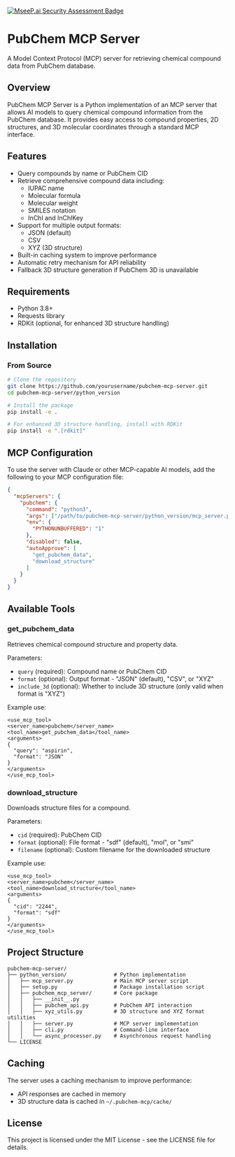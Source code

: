 [![MseeP.ai Security Assessment Badge](https://mseep.net/pr/phelanshao-pubchem-mcp-server-badge.png)](https://mseep.ai/app/phelanshao-pubchem-mcp-server)

# PubChem MCP Server

A Model Context Protocol (MCP) server for retrieving chemical compound data from PubChem database.

## Overview

PubChem MCP Server is a Python implementation of an MCP server that allows AI models to query chemical compound information from the PubChem database. It provides easy access to compound properties, 2D structures, and 3D molecular coordinates through a standard MCP interface.

## Features

- Query compounds by name or PubChem CID
- Retrieve comprehensive compound data including:
  - IUPAC name
  - Molecular formula
  - Molecular weight
  - SMILES notation
  - InChI and InChIKey
- Support for multiple output formats:
  - JSON (default)
  - CSV
  - XYZ (3D structure)
- Built-in caching system to improve performance
- Automatic retry mechanism for API reliability
- Fallback 3D structure generation if PubChem 3D is unavailable

## Requirements

- Python 3.8+
- Requests library
- RDKit (optional, for enhanced 3D structure handling)

## Installation

### From Source

```bash
# Clone the repository
git clone https://github.com/yourusername/pubchem-mcp-server.git
cd pubchem-mcp-server/python_version

# Install the package
pip install -e .

# For enhanced 3D structure handling, install with RDKit
pip install -e ".[rdkit]"
```

## MCP Configuration

To use the server with Claude or other MCP-capable AI models, add the following to your MCP configuration file:

```json
{
  "mcpServers": {
    "pubchem": {
      "command": "python3",
      "args": ["/path/to/pubchem-mcp-server/python_version/mcp_server.py"],
      "env": {
        "PYTHONUNBUFFERED": "1"
      },
      "disabled": false,
      "autoApprove": [
        "get_pubchem_data",
        "download_structure"
      ]
    }
  }
}
```

## Available Tools

### get_pubchem_data

Retrieves chemical compound structure and property data.

Parameters:
- `query` (required): Compound name or PubChem CID
- `format` (optional): Output format - "JSON" (default), "CSV", or "XYZ"
- `include_3d` (optional): Whether to include 3D structure (only valid when format is "XYZ")

Example use:
```
<use_mcp_tool>
<server_name>pubchem</server_name>
<tool_name>get_pubchem_data</tool_name>
<arguments>
{
  "query": "aspirin",
  "format": "JSON"
}
</arguments>
</use_mcp_tool>
```

### download_structure

Downloads structure files for a compound.

Parameters:
- `cid` (required): PubChem CID
- `format` (optional): File format - "sdf" (default), "mol", or "smi"
- `filename` (optional): Custom filename for the downloaded structure

Example use:
```
<use_mcp_tool>
<server_name>pubchem</server_name>
<tool_name>download_structure</tool_name>
<arguments>
{
  "cid": "2244",
  "format": "sdf"
}
</arguments>
</use_mcp_tool>
```

## Project Structure

```
pubchem-mcp-server/
├── python_version/               # Python implementation
│   ├── mcp_server.py             # Main MCP server script
│   ├── setup.py                  # Package installation script
│   ├── pubchem_mcp_server/       # Core package
│   │   ├── __init__.py
│   │   ├── pubchem_api.py        # PubChem API interaction
│   │   ├── xyz_utils.py          # 3D structure and XYZ format utilities
│   │   ├── server.py             # MCP server implementation
│   │   ├── cli.py                # Command-line interface
│   │   └── async_processor.py    # Asynchronous request handling
└── LICENSE
```

## Caching

The server uses a caching mechanism to improve performance:
- API responses are cached in memory
- 3D structure data is cached in `~/.pubchem-mcp/cache/`

## License

This project is licensed under the MIT License - see the LICENSE file for details.
